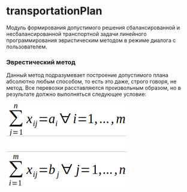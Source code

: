 # transportationPlan
Модуль формирования допустимого решения сбалансированной и несбалансированной транспортной задачи линейного программирования эвристическим методом в режиме диалога с пользователем.

### Эврестический метод
Данный метод подразумевает построение допустимого плана абсолютно любым способом, то есть это даже, строго говоря, не метод. Все перевозки расставляются произвольным образом, но в результате должно выполняться следующее условие:

![Formula](https://github.com/demchenkoalexe/transportationPlan/raw/master/image/formula.png)